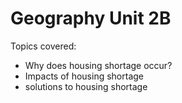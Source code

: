 # Geography Unit 2B

Topics covered:

- Why does housing shortage occur?
- Impacts of housing shortage
- solutions to housing shortage

